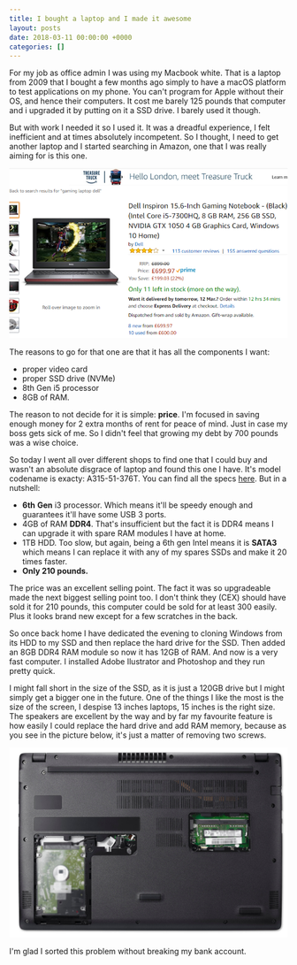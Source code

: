 ```yaml
---
title: I bought a laptop and I made it awesome
layout: posts
date: 2018-03-11 00:00:00 +0000
categories: []
---
```

For my job as office admin I was using my Macbook white. That is a laptop from 2009 that I bought a few months ago simply to have a macOS platform to test applications on my phone. You can't program for Apple without their OS, and hence their computers. It cost me barely 125 pounds that computer and i upgraded it by putting on it a SSD drive. I barely used it though.

But with work I needed it so I used it. It was a dreadful experience, I felt inefficient and at times absolutely incompetent. So I thought, I need to get another laptop and I started searching in Amazon, one that I was really aiming for is this one.

![](/uploads/2018/03/11/laptop.PNG)

The reasons to go for that one are that it has all the components I want:

* proper video card
* proper SSD drive (NVMe)
* 8th Gen i5 processor
* 8GB of RAM.

The reason to not decide for it is simple: **price**. I'm focused in saving enough money for 2 extra months of rent for peace of mind. Just in case my boss gets sick of me. So I didn't feel that growing my debt by 700 pounds was a wise choice.

So today I went all over different shops to find one that I could buy and wasn't an absolute disgrace of laptop and found this one I have. It's model codename is exacty: A315-51-376T. You can find all the specs [here](https://www.acer.com/ac/en/ZA/content/model/NX.GNPEA.001). But in a nutshell:

* **6th** **Gen** i3 processor. Which means it'll be speedy enough and guarantees it'll have some USB 3 ports.
* 4GB of RAM **DDR4**. That's insufficient but the fact it is DDR4 means I can upgrade it with spare RAM modules I have at home.
* 1TB HDD. Too slow, but again, being a 6th gen Intel means it is **SATA3** which means I can replace it with any of my spares SSDs and make it 20 times faster.
* **Only 210 pounds.**

The price was an excellent selling point. The fact it was so upgradeable made the next biggest selling point too. I don't think they (CEX) should have sold it for 210 pounds, this computer could be sold for at least 300 easily. Plus it looks brand new except for a few scratches in the back.

So once back home I have dedicated the evening to cloning Windows from its HDD to my SSD and then replace the hard drive for the SSD. Then added an 8GB DDR4 RAM module so now it has 12GB of RAM. And now is a very fast computer. I installed Adobe Ilustrator and Photoshop and they run pretty quick.

I might fall short in the size of the SSD, as it is just a 120GB drive but I might simply get a bigger one in the future. One of the things I like the most is the size of the screen, I despise 13 inches laptops, 15 inches is the right size. The speakers are excellent by the way and by far my favourite feature is how easily I could replace the hard drive and add RAM memory, because as you see in the picture below, it's just a matter of removing two screws.

![](/uploads/2018/03/11/Acer_Aspire_3_A315_21_Ansicht6.jpg)

I'm glad I sorted this problem without breaking my bank account.